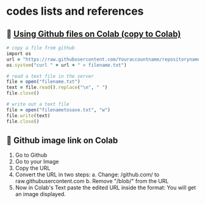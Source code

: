 # codes lists and references

## 🎯 [Using Github files on Colab (copy to Colab)](https://github.com/MK316/codes/blob/main/Files_from_Github_to_Colab.ipynb)

```ruby
# copy a file from github
import os
url = "https://raw.githubusercontent.com/Youraccountname/repositoryname/main/foldername/filename.txt"
os.system("curl " + url + " > filename.txt")
```
```ruby
# read a text file in the server
file = open("filename.txt")
text = file.read().replace("\n", " ")
file.close()
```

```ruby
# write out a text file
file = open("filenametosave.txt", "w")
file.write(text)
file.close()
```


## 🎯 Github image link on Colab

1. Go to Github
2. Go to your Image
3. Copy the URL
4. Convert the URL in two steps: a. Change: /github.com/ to raw.githubusercontent.com b. Remove "/blob/" from the URL
5. Now in Colab's Text paste the edited URL inside the format: You will get an image displayed.

